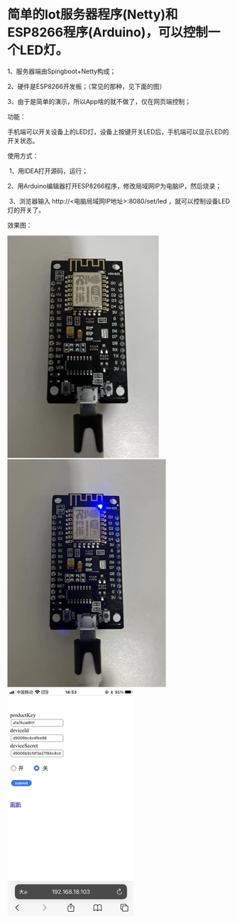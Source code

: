 # 简单的Iot服务器程序(Netty)和ESP8266程序(Arduino)，可以控制一个LED灯。



1、服务器端由Spingboot+Netty构成；

2、硬件是ESP8266开发板；（常见的那种，见下面的图）

3、由于是简单的演示，所以App啥的就不做了，仅在网页端控制；



功能：

​		手机端可以开关设备上的LED灯，设备上按键开关LED后，手机端可以显示LED的开关状态。

使用方式：

​		1、用IDEA打开源码，运行；

​		2、用Arduino编辑器打开ESP8266程序，修改局域网IP为电脑IP，然后烧录；

​		3、浏览器输入 http://<电脑局域网IP地址>:8080/set/led ，就可以控制设备LED灯的开关了。

效果图：

<img src="image\led_off.png" alt="led_off" style="zoom:50%;" />

<img src="image\led_on.png" alt="led_on" style="zoom:50%;" />

<img src="image\screen.png" alt="screen" style="zoom:50%;" />

